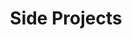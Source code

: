 ---
title: Side Projects

# Listing view
view: community/custom_card

# Optional banner image (relative to `assets/media/` folder).
banner:
  caption: ''
  image: 'side.jpg'
---